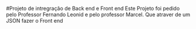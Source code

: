 #Projeto de intregração de Back end e Front end
Este Projeto foi pedido pelo Professor Fernando Leonid e pelo professor Marcel.
Que atraver de um JSON fazer o Front end 
